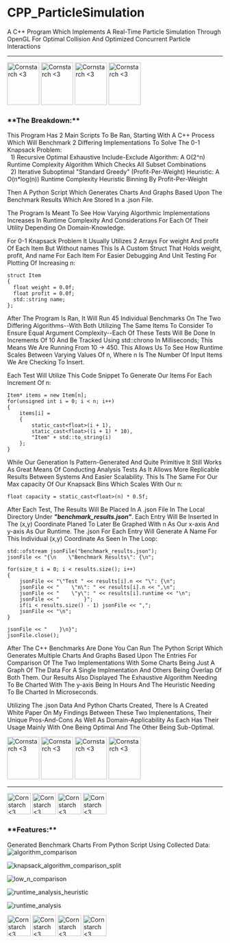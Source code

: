# CPP_ParticleSimulation
A C++ Program Which Implements A Real-Time Particle Simulation Through OpenGL For Optimal Collision And Optimized Concurrent Particle Interactions

----------------------------------------------

<img src="https://github.com/user-attachments/assets/b42434d4-bd8f-46c2-b5e7-5de18d4db46b" alt="Cornstarch <3" width="75" height="99"> <img src="https://github.com/user-attachments/assets/b42434d4-bd8f-46c2-b5e7-5de18d4db46b" alt="Cornstarch <3" width="75" height="99"> <img src="https://github.com/user-attachments/assets/b42434d4-bd8f-46c2-b5e7-5de18d4db46b" alt="Cornstarch <3" width="75" height="99"> <img src="https://github.com/user-attachments/assets/b42434d4-bd8f-46c2-b5e7-5de18d4db46b" alt="Cornstarch <3" width="75" height="99"> 


<h3>**The Breakdown:**</h3>

This Program Has 2 Main Scripts To Be Ran, Starting With A C++ Process Which Will Benchmark 2 Differing Implementations To Solve The 0-1 Knapsack Problem:
  <br>&nbsp; 1) Recursive Optimal Exhaustive Include-Exclude Algorithm: A O(2^n) Runtime Complexity Algorithm Which Checks All Subset Combinations
  <br>&nbsp; 2) Iterative Suboptimal "Standard Greedy" (Profit-Per-Weight) Heuristic: A O(n*log(n)) Runtime Complexity Heuristic Binning By Profit-Per-Weight

Then A Python Script Which Generates Charts And Graphs Based Upon The Benchmark Results Which Are Stored In a .json File.

The Program Is Meant To See How Varying Algorthmic Implementations Increases In Runtime Complexity And Considerations For Each Of Their Utility Depending On Domain-Knowledge. 

For 0-1 Knapsack Problem It Usually Utilizes 2 Arrays For weight And profit Of Each Item But Without names This Is A Custom Struct That Holds weight, profit, And name For Each Item For Easier Debugging And Unit Testing For Plotting Of Increasing n:

    struct Item
    {
      float weight = 0.0f;
      float profit = 0.0f;
      std::string name;
    };


After The Program Is Ran, It Will Run 45 Individual Benchmarks On The Two Differing Algorithms--With Both Utilizing The Same Items To Consider To Ensure Equal Argument Complexity--Each Of These Tests Will Be Done In Increments Of 10 And Be Tracked Using std::chrono In Milliseconds; This Means We Are Running From 10 -> 450. This Allows Us To See How Runtime Scales Between Varying Values Of n, Where n Is The Number Of Input Items We Are Checking To Insert.

Each Test Will Utilize This Code Snippet To Generate Our Items For Each Increment Of n:

    Item* items = new Item[n];
    for(unsigned int i = 0; i < n; i++)
    {
        items[i] =
        {
            static_cast<float>(i + 1),
            static_cast<float>((i + 1) * 10),
            "Item" + std::to_string(i)
        };
    }

While Our Generation Is Pattern-Generated And Quite Primitive It Still Works As Great Means Of Conducting Analysis Tests As It Allows More Replicable Results Between Systems And Easier Scalability. This Is The Same For Our Max capacity Of Our Knapsack Bins Which Scales With Our n:

    float capacity = static_cast<float>(n) * 0.5f;

After Each Test, The Results Will Be Placed In A .json File In The Local Directory Under _**"benchmark_results.json"**_. Each Entry Will Be Inserted In The (x,y) Coordinate Planed To Later Be Graphed With n As Our x-axis And y-axis As Our Runtime. The .json For Each Entry Will Generate A Name For This Individual (x,y) Coordinate As Seen In The Loop:

    std::ofstream jsonFile("benchmark_results.json");
    jsonFile << "{\n    \"Benchmark Results\": {\n";

    for(size_t i = 0; i < results.size(); i++)
    {
        jsonFile << "\"Test " << results[i].n << "\": {\n";
        jsonFile << "    \"n\": " << results[i].n << ",\n";
        jsonFile << "    \"y\": " << results[i].runtime << "\n";
        jsonFile << "        }";
        if(i < results.size() - 1) jsonFile << ",";
        jsonFile << "\n";
    }

    jsonFile << "    }\n}";
    jsonFile.close();

After The C++ Benchmarks Are Done You Can Run The Python Script Which Generates Multiple Charts And Graphs Based Upon The Entries For Comparison Of The Two Implementations With Some Charts Being Just A Graph Of The Data For A Single Implmentation And Others Being Overlap Of Both Them. Our Results Also Displayed The Exhaustive Algorithm Needing To Be Charted With The y-axis Being In Hours And The Heuristic Needing To Be Charted In Microseconds.

Utilizing The .json Data And Python Charts Created, There Is A Created White Paper On My Findings Between These Two Implenentations, Their Unique Pros-And-Cons As Well As Domain-Applicability As Each Has Their Usage Mainly With One Being Optimal And The Other Being Sub-Optimal.

<img src="https://github.com/user-attachments/assets/00f8d76b-9e49-432c-9506-3d460840a991" alt="Cornstarch <3" width="75" height="99"> <img src="https://github.com/user-attachments/assets/00f8d76b-9e49-432c-9506-3d460840a991" alt="Cornstarch <3" width="75" height="99"> <img src="https://github.com/user-attachments/assets/00f8d76b-9e49-432c-9506-3d460840a991" alt="Cornstarch <3" width="75" height="99"> <img src="https://github.com/user-attachments/assets/00f8d76b-9e49-432c-9506-3d460840a991" alt="Cornstarch <3" width="75" height="99"> 

----------------------------------------------

<img src="https://github.com/user-attachments/assets/645e1b72-7232-4f0c-9214-ec72adf171cf" alt="Cornstarch <3" width="55" height="49"> <img src="https://github.com/user-attachments/assets/645e1b72-7232-4f0c-9214-ec72adf171cf" alt="Cornstarch <3" width="55" height="49"> <img src="https://github.com/user-attachments/assets/645e1b72-7232-4f0c-9214-ec72adf171cf" alt="Cornstarch <3" width="55" height="49"> <img src="https://github.com/user-attachments/assets/645e1b72-7232-4f0c-9214-ec72adf171cf" alt="Cornstarch <3" width="55" height="49">  




<h3>**Features:**</h3>

Generated Benchmark Charts From Python Script Using Collected Data:
![algorithm_comparison](https://github.com/user-attachments/assets/d6297d24-06dd-43b3-ba97-4cccfdc59476)

![knapsack_algorithm_comparison_split](https://github.com/user-attachments/assets/28fefa31-6856-4a5e-b491-dc36a61b6550)

![low_n_comparison](https://github.com/user-attachments/assets/379f939f-4d5b-4bee-b062-bd0090fdff19)

![runtime_analysis_heuristic](https://github.com/user-attachments/assets/840c5d62-99a5-4075-a423-1fea90fbbf82)

![runtime_analysis](https://github.com/user-attachments/assets/2973feea-065f-4349-8feb-7fcd90b3d456)


<img src="https://github.com/user-attachments/assets/db3f3910-93d1-4bb7-9e37-afffe205566f" alt="Cornstarch <3" width="55" height="49"> <img src="https://github.com/user-attachments/assets/db3f3910-93d1-4bb7-9e37-afffe205566f" alt="Cornstarch <3" width="55" height="49"> <img src="https://github.com/user-attachments/assets/db3f3910-93d1-4bb7-9e37-afffe205566f" alt="Cornstarch <3" width="55" height="49"> <img src="https://github.com/user-attachments/assets/db3f3910-93d1-4bb7-9e37-afffe205566f" alt="Cornstarch <3" width="55" height="49">  


